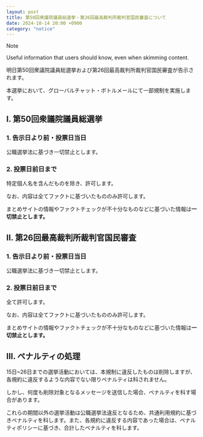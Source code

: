 ```yaml
---
layout: post
title: 第50回衆議院議員総選挙・第26回最高裁判所裁判官国民審査について
date: 2024-10-14 20:00 +0900
category: "notice"
---
```


> [!NOTE]
> Useful information that users should know, even when skimming content.

明日第50回衆議院議員総選挙および第26回最高裁判所裁判官国民審査が告示されます。

本選挙において、グローバルチャット・ボトルメールにて一部規制を実施します。

## I. 第50回衆議院議員総選挙

### 1. 告示日より前・投票日当日

公職選挙法に基づき一切禁止とします。

### 2. 投票日前日まで

特定個人名を含んだものを除き、許可します。

なお、内容は全てファクトに基づいたもののみ許可します。

まとめサイトの情報やファクトチェックが不十分なものなどに基づいた情報は**一切禁止とします。**

## II. 第26回最高裁判所裁判官国民審査

### 1. 告示日より前・投票日当日

公職選挙法に基づき一切禁止とします。

### 2. 投票日前日まで

全て許可します。

なお、内容は全てファクトに基づいたもののみ許可します。

まとめサイトの情報やファクトチェックが不十分なものなどに基づいた情報は**一切禁止とします。**

## III. ペナルティの処理

15日~26日までの選挙活動においては、本規制に違反したものは削除しますが、各規約に違反するような内容でない限りペナルティは科されません。

しかし、何度も削除対象となるメッセージを送信した場合、ペナルティを科す場合があります。

これらの期間以外の選挙活動は公職選挙法違反となるため、共通利用規約に基づきペナルティを科します。また、各規約に違反する内容であった場合は、ペナルティポリシーに基づき、合計したペナルティを科します。
